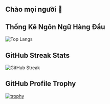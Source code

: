 ## Chào mọi người 👋

## Thống Kê Ngôn Ngữ Hàng Đầu

![Top Langs](https://github-readme-stats.vercel.app/api/top-langs/?username=ngthanhtri&layout=compact)

## GitHub Streak Stats

![GitHub Streak](https://github-readme-streak-stats.herokuapp.com/?user=ngthanhtri)

## GitHub Profile Trophy

[![trophy](https://github-profile-trophy.vercel.app/?username=ngthanhtri&theme=onedark)](https://github.com/ryo-ma/github-profile-trophy)

<!--
**ngthanhtri/ngthanhtri** is a ✨ _special_ ✨ repository because its `README.md` (this file) appears on your GitHub profile.

Here are some ideas to get you started:

- 🔭 I’m currently working on ...
- 🌱 I’m currently learning ...
- 👯 I’m looking to collaborate on ...
- 🤔 I’m looking for help with ...
- 💬 Ask me about ...
- 📫 How to reach me: ...
- 😄 Pronouns: ...
- ⚡ Fun fact: ...
-->
